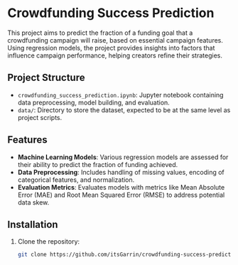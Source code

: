 # Crowdfunding Success Prediction

This project aims to predict the fraction of a funding goal that a crowdfunding campaign will raise, based on essential campaign features. Using regression models, the project provides insights into factors that influence campaign performance, helping creators refine their strategies.

## Project Structure

- `crowdfunding_success_prediction.ipynb`: Jupyter notebook containing data preprocessing, model building, and evaluation.
- `data/`: Directory to store the dataset, expected to be at the same level as project scripts.

## Features

- **Machine Learning Models**: Various regression models are assessed for their ability to predict the fraction of funding achieved.
- **Data Preprocessing**: Includes handling of missing values, encoding of categorical features, and normalization.
- **Evaluation Metrics**: Evaluates models with metrics like Mean Absolute Error (MAE) and Root Mean Squared Error (RMSE) to address potential data skew.

## Installation

1. Clone the repository:
   ```bash
   git clone https://github.com/itsGarrin/crowdfunding-success-prediction.git
